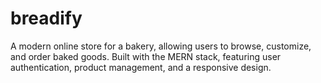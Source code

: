 # breadify
A modern online store for a bakery, allowing users to browse, customize, and order baked goods. Built with the MERN stack, featuring user authentication, product management, and a responsive design.
